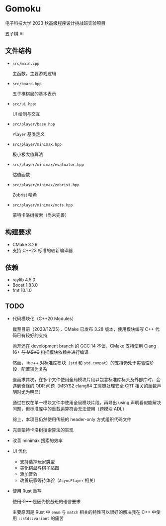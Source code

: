 # Gomoku

电子科技大学 2023 秋高级程序设计挑战班实验项目

五子棋 AI

## 文件结构

- `src/main.cpp`

    主函数，主要游戏逻辑

- `src/board.hpp`
    
    五子棋棋局的基本表示

- `src/ui.hpp`:

    UI 绘制与交互

- `src/player/base.hpp`

    `Player` 基类定义

- `src/player/minimax.hpp`

    极小极大值算法

- `src/player/minimax/evaluator.hpp`

    估值函数

- `src/player/minimax/zobrist.hpp`

    Zobrist 哈希

- `src/player/minimax/mcts.hpp`

    蒙特卡洛树搜索（尚未完善）

## 构建要求

- CMake 3.26
- 支持 C++23 标准的较新编译器

## 依赖

- raylib 4.5.0
- Boost 1.83.0
- fmt 10.1.0

## TODO

- 代码模块化（C++20 Modules）

    截至目前（2023/12/25），CMake 已发布 3.28 版本，使用模块编写 C++ 代码已有较好的支持

    抛开还在 development branch 的 GCC 14 不谈，CMake 支持使用 Clang 16+ ~~与 MSVC~~ 扫描模块依赖并进行编译

    然而，libc++ 对标准库模块（`std` 和 `std.compat`）的支持仍处于实验性阶段，[配置较为复杂](https://libcxx.llvm.org/Modules.html#using-in-external-projects)

    退而求其次，在多个文件使用全局模块片段以包含标准库标头及外部库时，会遇到奇怪的 ODR 问题（MSYS2 clang64 工具链处理安全 CRT 相关的函数声明时尤为明显）

    通过在仅在单一模块文件中使用全局模块片段，再导出 using 声明看似能解决问题，但标准库中的重载运算符会无法使用（跨模块 ADL）

    综上，本项目仍然使用传统的 header-only 方式组织代码文件

- 完善蒙特卡洛树搜索算法的实现

- 改善 minimax 搜索的效率

- UI 优化
    - 支持选择玩家类型
    - 美化棋盘与棋子贴图
    - 添加音效
    - 改善玩家等待体验（`AsyncPlayer` 相关）

- 使用 Rust 重写

    ~~使用 C++ 是因为挑战班的语言要求~~

    主要原因是 Rust 中 `enum` 与 `match` 相关的特性可以很好的解决我在 C++ 中使用 `::std::variant` 的痛苦
